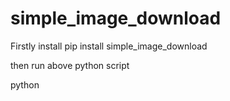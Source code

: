 # simple_image_download

Firstly install
pip install simple_image_download

then run above python script

python
